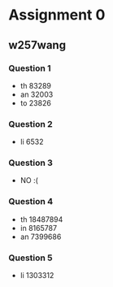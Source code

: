 # Assignment 0

## w257wang

### Question 1
+ th 83289
+ an 32003
+ to 23826

### Question 2
+ li 6532

### Question 3
+ NO :(

### Question 4
+ th 18487894
+ in 8165787
+ an 7399686

### Question 5
+ li 1303312